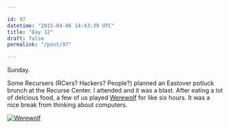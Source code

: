 ```yaml
---

id: 97
datetime: "2015-04-06 14:43:39 UTC"
title: "Day 12"
draft: false
permalink: "/post/97"

---
```


Sunday.

Some Recursers (RCers? Hackers? People?) planned an Eastover potluck brunch at the Recurse Center. I attended and it was a blast. After eating a lot of delcious food, a few of us played [Werewolf](https://en.wikipedia.org/wiki/Mafia_%!party_game%!) for like six hours. It was a nice break from thinking about computers.

<a href="https://www.flickr.com/photos/icco/16434817903" title="Werewolf by Nat Welch, on Flickr"><img src="https://farm9.staticflickr.com/8747/16434817903_670ae05793_z.jpg" alt="Werewolf"></a>


